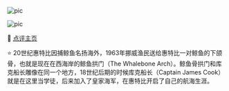 ![pic](https://pic2.zhimg.com/80/v2-5a2ec16db876e9ccb945efd58212ddb9_720w.webp)

![pic](https://pic2.zhimg.com/80/v2-3de48292604cbfa2eee1e1546b05f365_720w.webp)

🔗 [点评主页](https://cn.tripadvisor.com/Attraction_Review-g186345-d10169994-Reviews-The_Whalebone_Arch-Whitby_Scarborough_District_North_Yorkshire_England.html)

⭐ 20世纪惠特比因捕鲸鱼名扬海外，1963年挪威渔民送给惠特比一对鲸鱼的下颌骨，也就是现在在西海岸的鲸鱼拱门（The Whalebone Arch）。鲸鱼骨拱门和库克船长雕像在同一个地方，18世纪后期的时候库克船长（Captain James Cook）就是在这里当学徒，后来加入了皇家海军，在惠特比开启了自己的航海生涯。